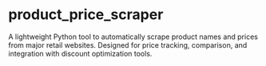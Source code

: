 # product_price_scraper
A lightweight Python tool to automatically scrape product names and prices from major retail websites. Designed for price tracking, comparison, and integration with discount optimization tools.
